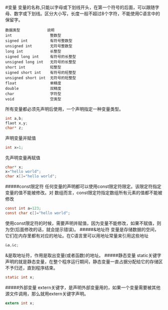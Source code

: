 #变量
变量的名称,只能以字母或下划线开头，在第一个符号的后面，可以跟随字母、数字或下划线。区分大小写，长度一般不超过8个字符，不能使用C语言中的保留字。
```text
数据类型 			说明
int 				整数型
signed int			有符号整数型
unsigned int		无符号整数型
long int 			长整型
signed long int 	有符号的长整型
unsigned long int 	无符号的长整型
short int 			短整型
signed short int	有符号的短整型
unsigned short int 	无符号的短整型
float 				单精度
double 				双精度
char 				字符型
void 				空类型
```
所有变量都必须先声明后使用，一个声明指定一种变量类型。
```c
int a,b;
flaot x,y;
char* z;
```
声明变量并赋值
```c
int x=1;
```
先声明变量再赋值
```c
char* x;
x="hello world";
char x[]="hello world";
```
#####const限定符
任何变量的声明都可以使用const限定符限定。该限定符指定变量的值不能被修改。对 数组而言，const限定符指定数组所有元素的值都不能被修改
```c
const int a=123;
const char c[]="hello world";	
```
使用const限定符的时候，需要声明并赋值，因为变量不能修改，如果不赋值，则为空(后面修改的话，就会提示错误)。
#####&地址符
变量是存储数据的空间，它们在内存里都有对应的地址。在C语言里可以用地址常量来引用这些地址
```c
&a,&c;
```
&是取地址符，作用是取出变量(或者函数)的地址。
#####静态变量
static关键字声明的就是静态变量，在整个程序运行期间，静态变量一直占据分配给它的存储区不予归还，直到程序结束。
```c
static int x;
```
#####外部变量
extern关键字，是声明外部变量用的，如果一个变量需要被其他源文件调用，那么就用extern关键字声明。
```c
extern int x;
```
